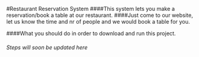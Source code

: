 #Restaurant Reservation System
####This system lets you make a reservation/book a table at our restaurant.
####Just come to our website, let us know the time and nr of people and we would book a table for you.

####What you should do in order to download and run this project.
###### Steps will soon be updated here